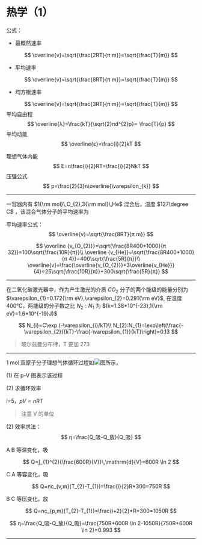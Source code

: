 # 热学（1）

公式：

+ 最概然速率

$$
\overline{v}=\sqrt{\frac{2RT}{π m}}∝\sqrt{\frac{T}{m}}
$$

+ 平均速率

$$
\overline{v}=\sqrt{\frac{8RT}{π m}}∝\sqrt{\frac{T}{m}}
$$

+ 均方根速率

$$
\overline{v}=\sqrt{\frac{3RT}{π m}}∝\sqrt{\frac{T}{m}}
$$
平均自由程 
$$
\overline{λ}=\frac{kT}{\sqrt{2}πd^{2}p}∝ \frac{T}{p}
$$
平均动能
$$
\overline{ε}=\frac{i}{2}kT
$$

理想气体内能
$$
E=n\frac{i}{2}RT=\frac{i}{2}NkT
$$
压强公式
$$
p=\frac{2}{3}n\overline{\varepsilon_{k}} 
$$

---

一容器内有 $1{\rm mol}\,O_{2},3{\rm mol}\,He$ 混合后，温度 $127\degree C$ ，该混合气体分子的平均速率为

平均速率公式：
$$
\overline{v}=\sqrt{\frac{8RT}{π m}}
$$

$$
\overline {v_{O_{2}}}=\sqrt{\frac{8R400*1000}{π 32}}=100\sqrt{\frac{10R}{π}}\\
\overline {v_{He}}=\sqrt{\frac{8R400*1000}{π 4}}=400\sqrt{\frac{5R}{π}}\\
\overline{v}=\frac{\overline{v_{O_{2}}}+3\overline{v_{He}}}{4}=25\sqrt{\frac{10R}{π}}+300\sqrt{\frac{5R}{π}}
$$

---

在二氧化碳激光器中，作为产生激光的介质 $CO_{2}$ 分子的两个能级的能量分别为 $\varepsilon_{1}=0.172{\rm eV},\varepsilon_{2}=0.291{\rm eV}$, 在温度400°C，两能级的分子数之比 $N_{2}:N_{1}$ 为 $(k=1.38*10^{-23},1{\rm eV}=1.6*10^{-19}J)$

$$
N_{i}=C\exp (-\varepsilon_{i}/kT)\\
N_{2}:N_{1}=\exp\left(\frac{-\varepsilon_{2}}{kT}-\frac{-\varepsilon_{1}}{kT}\right)=0.13
$$

>玻尔兹曼分布律，T 要加 273

---

1 mol 双原子分子理想气体循环过程如![图](https://www.netpad.net.cn/courseImages/28165/be94608bd161e2edb1bfb45af4a72b33.png)所示，

(1) 在 p-V 图表示该过程

(2) 求循环效率

i=5，$pV=nRT$

>注意 V 的单位

(2) 效率求法：
$$
η=\frac{Q_吸-Q_放}{Q_吸}
$$

A B 等温变化，吸

$$
Q=∫_{1}^{2}{\frac{600R}{V}}\,\mathrm{d}{V}=600R \ln 2
$$

C A 等容变化，吸

$$
Q=nc_{v,m}(T_{2}-T_{1})=\frac{i}{2}R*300=750R
$$

B C 等压变化，放

$$
Q=nc_{p,m}(T_{2}-T_{1})=\frac{i+2}{2}*R*300=1050R
$$

$$
η=\frac{Q_吸-Q_放}{Q_吸}=\frac{750R+600R \ln 2-1050R}{750R+600R \ln 2}=0.993
$$

---

